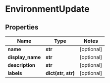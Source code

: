 # EnvironmentUpdate

## Properties
Name | Type | Notes
------------ | ------------- | -------------
**name** | **str** | [optional]
**display_name** | **str** | [optional]
**description** | **str** | [optional]
**labels** | **dict(str, str)** | [optional]


